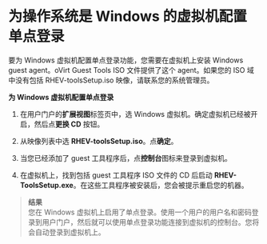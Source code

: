 # 为操作系统是 Windows 的虚拟机配置单点登录

要为 Windows 虚拟机配置单点登录功能，您需要在虚拟机上安装 Windows guest agent。oVirt Guest Tools ISO 文件提供了这个 agent。如果您的 ISO 域中没有包括 RHEV-toolsSetup.iso 映像，请联系您的系统管理员。

**为 Windows 虚拟机配置单点登录**

1. 在用户门户的**扩展视图**标签页中，选 Windows 虚拟机。确定虚拟机已经被开启，然后点**更换 CD** 按钮。

2. 从映像列表中选 **RHEV-toolsSetup.iso**。点**确定**。

3. 当您已经添加了 guest 工具程序后，点**控制台**图标来登录到虚拟机。

4. 在虚拟机上，找到包括 guest 工具程序 ISO 文件的 CD 后启动 **RHEV-ToolsSetup.exe**。在这些工具程序被安装后，您会被提示重启您的机器。

>**结果**<br/>
您在 Windows 虚拟机上启用了单点登录。使用一个用户的用户名和密码登录到用户门户，然后就可以使用单点登录功能连接到虚拟机的控制台。您将会自动登录到虚拟机上。
